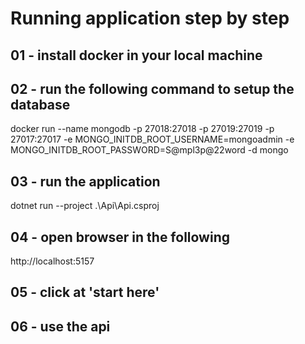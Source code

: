 # Running application step by step
## 01 - install docker in your local machine
## 02 - run the following command to setup the database
docker run --name mongodb -p 27018:27018 -p 27019:27019 -p 27017:27017 -e MONGO_INITDB_ROOT_USERNAME=mongoadmin -e MONGO_INITDB_ROOT_PASSWORD=S@mpl3p@22word -d mongo
## 03 - run the application
dotnet run --project .\Api\Api.csproj
## 04 - open browser in the following
http://localhost:5157
## 05 - click at 'start here'
## 06 - use the api
